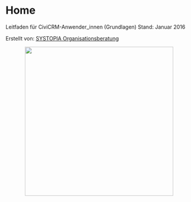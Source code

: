 # Home

Leitfaden für CiviCRM-Anwender_innen (Grundlagen)
Stand: Januar 2016

Erstellt von:
[SYSTOPIA Organisationsberatung](http://www.systopia.de)

<div style="text-align:center"><img src="../img/systopia_adresse_telefonnummer.jpg" width="400" height="400"/>
